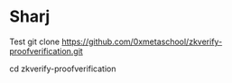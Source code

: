 # Sharj
Test
git clone https://github.com/0xmetaschool/zkverify-proofverification.git

cd zkverify-proofverification
